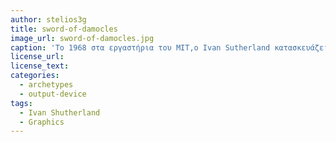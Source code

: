 ```yaml
---
author: stelios3g
title: sword-of-damocles
image_url: sword-of-damocles.jpg
caption: 'Το 1968 στα εργαστήρια του MIT,ο Ivan Sutherland κατασκευάζει το Σπαθί του Δαμοκλή(Sword of Damocles),πρόκειται για ένα από τα πρώτα συστήματα εικονικής πραγματικότητας που έδινε την δυνατότητα στον χρήστη να δει σε πραγματικό χρόνο αντικείμενα να προβάλονται πάνω στον πραγματικό κόσμο.'
license_url:
license_text:
categories:
  - archetypes
  - output-device
tags:
  - Ivan Shutherland
  - Graphics
---
```

